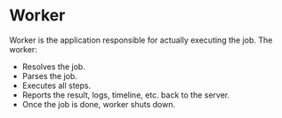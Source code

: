 # Worker

Worker is the application responsible for actually executing the job. The worker:
- Resolves the job.
- Parses the job.
- Executes all steps.
- Reports the result, logs, timeline, etc. back to the server.
- Once the job is done, worker shuts down.

